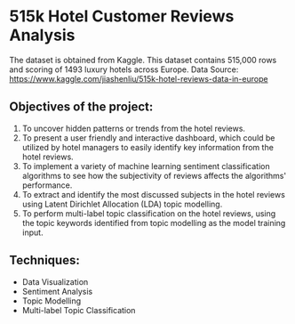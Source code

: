 # 515k Hotel Customer Reviews Analysis
The dataset is obtained from Kaggle. This dataset contains 515,000 rows and scoring of 1493 luxury hotels across Europe. 
Data Source: https://www.kaggle.com/jiashenliu/515k-hotel-reviews-data-in-europe

## Objectives of the project: 

1.	To uncover hidden patterns or trends from the hotel reviews.
2.	To present a user friendly and interactive dashboard, which could be utilized by hotel managers to easily identify key information from the hotel reviews.
3.	To implement a variety of machine learning sentiment classification algorithms to see how the subjectivity of reviews affects the algorithms' performance.
4.	To extract and identify the most discussed subjects in the hotel reviews using Latent Dirichlet Allocation (LDA) topic modelling.
5.	To perform multi-label topic classification on the hotel reviews, using the topic keywords identified from topic modelling as the model training input.


## Techniques:
- Data Visualization
- Sentiment Analysis
- Topic Modelling
- Multi-label Topic Classification

